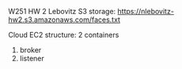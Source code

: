 W251 HW 2 Lebovitz
S3 storage: https://nlebovitz-hw2.s3.amazonaws.com/faces.txt

Cloud EC2 structure:
2 containers
  1) broker
  2) listener
